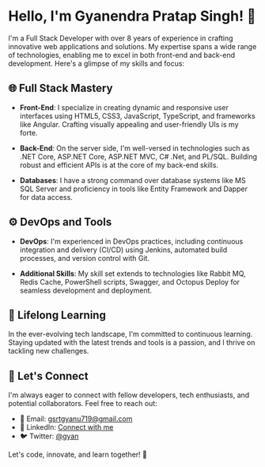 # Hello, I'm Gyanendra Pratap Singh! 👋

I'm a Full Stack Developer with over 8 years of experience in crafting innovative web applications and solutions. My expertise spans a wide range of technologies, enabling me to excel in both front-end and back-end development. Here's a glimpse of my skills and focus:

## 🌐 Full Stack Mastery

- **Front-End**: I specialize in creating dynamic and responsive user interfaces using HTML5, CSS3, JavaScript, TypeScript, and frameworks like Angular. Crafting visually appealing and user-friendly UIs is my forte.

- **Back-End**: On the server side, I'm well-versed in technologies such as .NET Core, ASP.NET Core, ASP.NET MVC, C# .Net, and PL/SQL. Building robust and efficient APIs is at the core of my back-end skills.

- **Databases**: I have a strong command over database systems like MS SQL Server and proficiency in tools like Entity Framework and Dapper for data access.

## ⚙️ DevOps and Tools

- **DevOps**: I'm experienced in DevOps practices, including continuous integration and delivery (CI/CD) using Jenkins, automated build processes, and version control with Git.

- **Additional Skills**: My skill set extends to technologies like Rabbit MQ, Redis Cache, PowerShell scripts, Swagger, and Octopus Deploy for seamless development and deployment.

## 🚀 Lifelong Learning

In the ever-evolving tech landscape, I'm committed to continuous learning. Staying updated with the latest trends and tools is a passion, and I thrive on tackling new challenges.

## 🤝 Let's Connect

I'm always eager to connect with fellow developers, tech enthusiasts, and potential collaborators. Feel free to reach out:

- 📧 Email: gsrtgyanu719@gmail.com
- 📱 LinkedIn: [Connect with me](https://www.linkedin.com/in/gyanendra-singh-76453298/)
- 🐦 Twitter: [@gyan](https://twitter.com/iamgyan719)

Let's code, innovate, and learn together! 🌟
